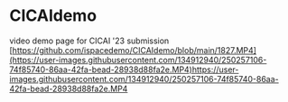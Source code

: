 # CICAIdemo
video demo page for CICAI '23 submission
[https://github.com/ispacedemo/CICAIdemo/blob/main/1827.MP4](https://user-images.githubusercontent.com/134912940/250257106-74f85740-86aa-42fa-bead-28938d88fa2e.MP4)https://user-images.githubusercontent.com/134912940/250257106-74f85740-86aa-42fa-bead-28938d88fa2e.MP4
